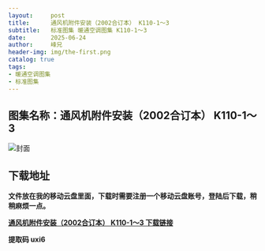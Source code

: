 ```yaml
---
layout:     post
title:      通风机附件安装（2002合订本） K110-1～3
subtitle:   标准图集 暖通空调图集 K110-1～3
date:       2025-06-24
author:     峰兄
header-img: img/the-first.png
catalog: true
tags:
- 暖通空调图集
- 标准图集
---
```

## 图集名称：通风机附件安装（2002合订本） K110-1～3
![封面](https://pic1.imgdb.cn/item/6858f5a158cb8da5c864efa7.jpg)


## 下载地址 ##
**文件放在我的移动云盘里面，下载时需要注册一个移动云盘账号，登陆后下载，稍稍麻烦一点。**  
  
[**通风机附件安装（2002合订本） K110-1～3 下载链接**](https://caiyun.139.com/w/i/2nQQVgTv2Qtwo)


**提取码 uxi6**

